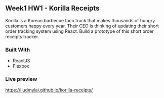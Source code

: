 
## Week1 HW1 - Korilla Receipts
Korilla is a Korean barbecue taco truck that makes thousands of hungry customers happy every year. Their CEO is thinking of updating their short order tracking system using React. Build a prototype of this short order receipts tracker.

### Built With
* ReactJS
* Flexbox

### Live preview
https://liudmylai.github.io/korilla-receipts/